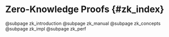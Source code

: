 # Zero-Knowledge Proofs {#zk_index}

@subpage zk_introduction
@subpage zk_manual
@subpage zk_concepts
@subpage zk_impl
@subpage zk_perf
